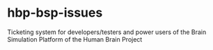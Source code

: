 # hbp-bsp-issues
Ticketing system for developers/testers and power users of the Brain Simulation Platform of the Human Brain Project 
